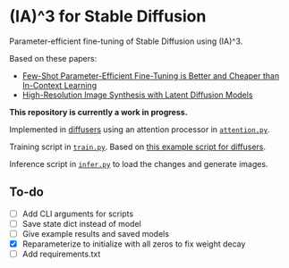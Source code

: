 # (IA)^3 for Stable Diffusion

Parameter-efficient fine-tuning of Stable Diffusion using (IA)^3.

Based on these papers:

- [Few-Shot Parameter-Efficient Fine-Tuning is Better and Cheaper than In-Context Learning](https://arxiv.org/abs/2205.05638)
- [High-Resolution Image Synthesis with Latent Diffusion Models](https://arxiv.org/abs/2112.10752)

**This repository is currently a work in progress.**

Implemented in [diffusers](https://github.com/huggingface/diffusers) using an attention processor in [`attention.py`](/attention.py).

Training script in [`train.py`](/train.py). Based on [this example script for diffusers](https://github.com/huggingface/diffusers/blob/main/examples/text_to_image/train_text_to_image_lora.py).

Inference script in [`infer.py`](/infer.py) to load the changes and generate images.

## To-do

- [ ] Add CLI arguments for scripts
- [ ] Save state dict instead of model
- [ ] Give example results and saved models
- [x] Reparameterize to initialize with all zeros to fix weight decay
- [ ] Add requirements.txt
